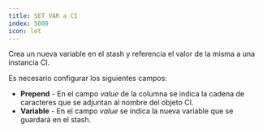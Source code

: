 ```yaml
---
title: SET VAR a CI
index: 5000
icon: let
---
```


Crea un nueva variable en el stash y referencia el valor de la misma a una instancia CI.

Es necesario configurar los siguientes campos:

- **Prepend** - En el campo *value* de la columna se indica la cadena de caracteres que se adjuntan al nombre del objeto CI.
- **Variable** - En el campo *value* se indica la nueva variable que se guardará en el stash.